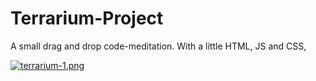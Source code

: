 # Terrarium-Project
A small drag and drop code-meditation. With a little HTML, JS and CSS,

[![terrarium-1.png](https://i.postimg.cc/Dzs3hHq3/terrarium-1.png)](https://postimg.cc/bGzBH6Cm)
